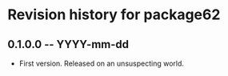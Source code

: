 # Revision history for package62

## 0.1.0.0 -- YYYY-mm-dd

* First version. Released on an unsuspecting world.
